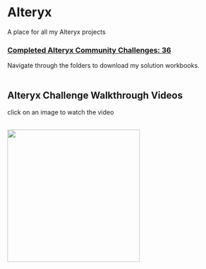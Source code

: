 # Alteryx
A place for all my Alteryx projects

### [Completed Alteryx Community Challenges: 36](https://community.alteryx.com/t5/Weekly-Challenges/bd-p/weeklychallenge#post_time|solved-and-unsolved||1)
Navigate through the folders to download my solution workbooks.
<br>
<br>

## Alteryx Challenge Walkthrough Videos
click on an image to watch the video
<br>
<br>

<a href="https://www.youtube.com/watch?v=yUvYTK3Fdsk">
  <img src="https://img.youtube.com/vi/yUvYTK3Fdsk/0.jpg" width="300">
</a>
